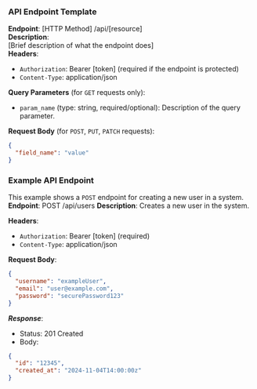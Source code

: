 ### API Endpoint Template
**Endpoint**: 
[HTTP Method] /api/[resource]  
**Description**:  
[Brief description of what the endpoint does]  
**Headers**:
- `Authorization`: Bearer [token] (required if the endpoint is protected)
- `Content-Type`: application/json

**Query Parameters** (for `GET` requests only):
- `param_name` (type: string, required/optional): Description of the query parameter.

**Request Body** (for `POST`, `PUT`, `PATCH` requests):
```json
{
  "field_name": "value" 
}
```

### Example API Endpoint
This example shows a `POST` endpoint for creating a new user in a system.
**Endpoint**: POST /api/users
**Description**: Creates a new user in the system.

**Headers**:
- `Authorization`: Bearer [token] (required)
- `Content-Type`: application/json

**Request Body**:
```json
{
  "username": "exampleUser", 
  "email": "user@example.com", 
  "password": "securePassword123" 
}
```
***Response***:
- Status: 201 Created
- Body:
```json
{
  "id": "12345", 
  "created_at": "2024-11-04T14:00:00z" 
}
```
